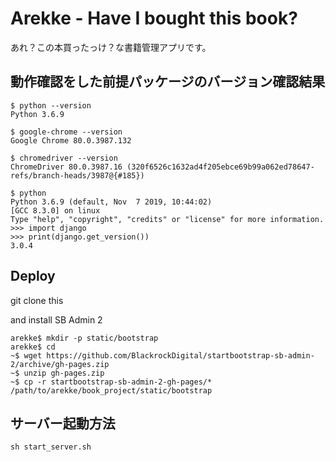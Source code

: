 # Arekke - Have I bought this book?

あれ？この本買ったっけ？な書籍管理アプリです。

## 動作確認をした前提パッケージのバージョン確認結果

```shell
$ python --version
Python 3.6.9

$ google-chrome --version
Google Chrome 80.0.3987.132 

$ chromedriver --version
ChromeDriver 80.0.3987.16 (320f6526c1632ad4f205ebce69b99a062ed78647-refs/branch-heads/3987@{#185})

$ python
Python 3.6.9 (default, Nov  7 2019, 10:44:02) 
[GCC 8.3.0] on linux
Type "help", "copyright", "credits" or "license" for more information.
>>> import django
>>> print(django.get_version())
3.0.4
```

## Deploy

git clone this

and install SB Admin 2

```shell for install SB Admin 2
arekke$ mkdir -p static/bootstrap
arekke$ cd
~$ wget https://github.com/BlackrockDigital/startbootstrap-sb-admin-2/archive/gh-pages.zip
~$ unzip gh-pages.zip
~$ cp -r startbootstrap-sb-admin-2-gh-pages/* /path/to/arekke/book_project/static/bootstrap
```

## サーバー起動方法

```shell
sh start_server.sh
```

